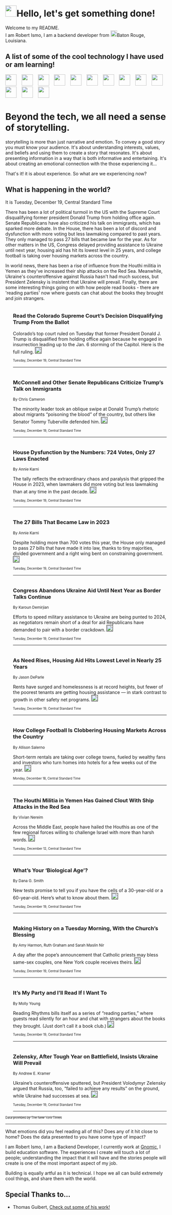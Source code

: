 <h1><img src="https://emojis.slackmojis.com/emojis/images/1643514375/3493/hot-coffee.gif?1643514375" width="35"/>Hello, let's get something done!</h1>

<p>Welcome to my README.<br/>
I am Robert Ismo, I am a backend developer from <img src="https://emojis.slackmojis.com/emojis/images/1638395689/50435/moulin_rouge.png?1638395689" width="20"/>Baton Rouge, Louisiana.</p>
<h2>A list of some of the cool technology I have used or am learning!</h2>
<p>
<img src="https://emojis.slackmojis.com/emojis/images/1643516091/21142/meow_bongotap.gif?1643516091" width="35" alt="">
<img src="https://img.shields.io/badge/Favorite%20Frontend%20Framework-SvelteKit-f83903" alt="">
<img src="https://img.shields.io/badge/Second%20Favorite-Vue-40b581" alt="">
<img src="https://img.shields.io/badge/Most%20Used%20Runtime-Nodejs-78b061" alt="">
<img src="https://emojis.slackmojis.com/emojis/images/1643517416/34482/fire.gif?1643517416" width="35" alt="">
<img src="https://img.shields.io/badge/Javascript%20But%20Better-Typescript-0078ca" alt="">
<img src="https://img.shields.io/badge/Favorite%20Language-Elixir-3e244d" alt="">
<img src="https://img.shields.io/badge/Containerize%20Everything-Docker-6ac9ef" alt="">
<img src="https://emojis.slackmojis.com/emojis/images/1643514596/5999/meow_party.gif?1643514596" width="35" alt="">
<img src="https://img.shields.io/badge/API%20Love%20Language-Graphql-de32a5" alt="">
<img src="https://img.shields.io/badge/Our%20Favorite%20Version%20Controller-Git-e94f33" alt="">
<img src="https://img.shields.io/badge/Favorite%20Database-Redis-d42d1d" alt="">
<img src="https://emojis.slackmojis.com/emojis/images/1643514559/5584/deployparrot.gif?1643514559" width="35" alt="">
<img src="https://img.shields.io/badge/Container%20Interstate-RabbitMQ-f66200" alt="">
<img src="https://img.shields.io/badge/Gotta%20Learn-Kubernetes-316adf" alt="">
<img src="https://img.shields.io/badge/Really%20Mature%20Now-WASM-654fef" alt="">
<img src="https://emojis.slackmojis.com/emojis/images/1666642497/61942/dance_vibe.gif?1666642497" width="35" alt="">
<img src="https://img.shields.io/badge/For%20My%20M1-ARM64-657d96" alt="">
<img src="https://img.shields.io/badge/Loving%20This%20So%20Much-TailwindCSS-17bcb5" alt="">
<img src="https://img.shields.io/badge/Cool%20Build%20Tool-Vite-f9cb24" alt="">
<img src="https://emojis.slackmojis.com/emojis/images/1669231376/62819/working-on-it.gif?1669231376" width="35" alt="">
<img src="https://img.shields.io/badge/Fun%20and%20Easy%20Database-MongoDB-5f8c49" alt="">
<img src="https://img.shields.io/badge/JS%20Life%20Support-NPM-c73737" alt="">
<img src="https://img.shields.io/badge/I%20Liked%20It-DynamoDB-0073b9" alt="">
<img src="https://emojis.slackmojis.com/emojis/images/1643514045/46/question.gif?1643514045" width="35" alt="">
<img src="https://img.shields.io/badge/cool-React-60d6f9" alt="">
<img src="https://img.shields.io/badge/Future%20Big%20Project-Lambda-f37e00" alt="">
<img src="https://img.shields.io/badge/NPM%20But%20Better-PNPM-f1aa07" alt="">
<img src="https://emojis.slackmojis.com/emojis/images/1643514943/9662/fbwow.gif?1643514943" width="35" alt="">
<img src="https://img.shields.io/badge/First%20Language-C-662079" alt="">
<img src="https://img.shields.io/badge/Where%20I%20Deploy%20Frontend-Vercel-000000" alt="">
<img src="https://img.shields.io/badge/Who%20Does%20not%20Want%20an%20App-Swift-f9492a" alt="">
<img src="https://emojis.slackmojis.com/emojis/images/1643514058/151/javascript.png?1643514058" width="35" alt="">
<img src="https://img.shields.io/badge/cool-Python-fbd542" alt="">
<img src="https://img.shields.io/badge/Favorite%20Something-Stripe-656cdc" alt="">
<img src="https://img.shields.io/badge/Of%20Course-HTML5-ed6327" alt="">
<img src="https://emojis.slackmojis.com/emojis/images/1660415405/60731/bomb.gif?1660415405" width="35" alt="">
<img src="https://img.shields.io/badge/hate-CSS-2964ec" alt="">
<img src="https://img.shields.io/badge/Learning-CircleCI-141215" alt="">
<img src="https://img.shields.io/badge/Learning-Rust-fbbb3b" alt="">
<img src="https://emojis.slackmojis.com/emojis/images/1660415397/60712/writing-hand.gif?1660415397" width="35" alt="">
<img src="https://img.shields.io/badge/Dev%20Browser%20of%20Choice-Firefox-cc4e26" alt="">
<img src="https://img.shields.io/badge/Recoverying%20From%20Windows-UNIX-1781e3" alt="">
<img src="https://img.shields.io/badge/LOVE-LogSeq-90c1c2" alt="">
<img src="https://emojis.slackmojis.com/emojis/images/1643514066/223/kirby.gif?1643514066" width="35" alt="">
<img src="https://img.shields.io/badge/Daily%20Driver-MacOS-e6e6e8" alt="">
<img src="https://img.shields.io/badge/Git%20Server-Github-000000" alt="">
<img src="https://img.shields.io/badge/enjoyable-EC2-f17428" alt="">
<img src="https://emojis.slackmojis.com/emojis/images/1643514239/2069/excited.gif?1643514239" width="35" alt="">
</p>
<h1>Beyond the tech, we all need a sense of storytelling.</h1>
<p>storytelling is more than just narrative and emotion. To convey a good story you must know your audience. It's about understanding interests, values, and beliefs and using them to create a story that resonates. It's about presenting information in a way that is both informative and entertaining. It's about creating an emotional connection with the those experiencing it...</p>
<p>That's it! it is about experience. So what are we experiencing now?</p>
<h2>What is happening in the world?</h2>
<p>It is Tuesday, December 19, Central Standard Time</p>
<p>
There has been a lot of political turmoil in the US with the Supreme Court disqualifying former president Donald Trump from holding office again. Senate Republicans have also criticized his talk on immigrants, which has sparked more debate. In the House, there has been a lot of discord and dysfunction with more voting but less lawmaking compared to past years. They only managed to pass 27 bills that became law for the year. As for other matters in the US, Congress delayed providing assistance to Ukraine until next year, housing aid has hit its lowest level in 25 years, and college football is taking over housing markets across the country. 

In world news, there has been a rise of influence from the Houthi militia in Yemen as they&#39;ve increased their ship attacks on the Red Sea. Meanwhile, Ukraine&#39;s counteroffensive against Russia hasn&#39;t had much success, but President Zelensky is insistent that Ukraine will prevail. Finally, there are some interesting things going on with how people read books - there are &#39;reading parties&#39; now where guests can chat about the books they brought and join strangers.</p>
<ol>
<img src="https://img.shields.io/badge/-us-blue" alt="">
<h3>Read the Colorado Supreme Court’s Decision Disqualifying Trump From the Ballot</h3>
<sub></sub>
<p>Colorado’s top court ruled on Tuesday that former President Donald J. Trump is disqualified from holding office again because he engaged in insurrection leading up to the Jan. 6 storming of the Capitol. Here is the full ruling.  <a href=""><img src="https://developer.nytimes.com/files/poweredby_nytimes_30b.png?v=1583354208352" height="20"></a></p>
<sub><sub>Tuesday, December 19, Central Standard Time</sub></sub>
<hr/>
<img src="https://img.shields.io/badge/-us-blue" alt="">
<h3>McConnell and Other Senate Republicans Criticize Trump’s Talk on Immigrants</h3>
<sub>By Chris Cameron</sub>
<p>The minority leader took an oblique swipe at Donald Trump’s rhetoric about migrants “poisoning the blood” of the country, but others like Senator Tommy Tuberville defended him.  <a href=""><img src="https://developer.nytimes.com/files/poweredby_nytimes_30b.png?v=1583354208352" height="20"></a></p>
<sub><sub>Tuesday, December 19, Central Standard Time</sub></sub>
<hr/>
<img src="https://img.shields.io/badge/-us-blue" alt="">
<h3>House Dysfunction by the Numbers: 724 Votes, Only 27 Laws Enacted</h3>
<sub>By Annie Karni</sub>
<p>The tally reflects the extraordinary chaos and paralysis that gripped the House in 2023, when lawmakers did more voting but less lawmaking than at any time in the past decade.  <a href=""><img src="https://developer.nytimes.com/files/poweredby_nytimes_30b.png?v=1583354208352" height="20"></a></p>
<sub><sub>Tuesday, December 19, Central Standard Time</sub></sub>
<hr/>
<img src="https://img.shields.io/badge/-us-blue" alt="">
<h3>The 27 Bills That Became Law in 2023</h3>
<sub>By Annie Karni</sub>
<p>Despite holding more than 700 votes this year, the House only managed to pass 27 bills that have made it into law, thanks to tiny majorities, divided government and a right wing bent on constraining government.  <a href=""><img src="https://developer.nytimes.com/files/poweredby_nytimes_30b.png?v=1583354208352" height="20"></a></p>
<sub><sub>Tuesday, December 19, Central Standard Time</sub></sub>
<hr/>
<img src="https://img.shields.io/badge/-us-blue" alt="">
<h3>Congress Abandons Ukraine Aid Until Next Year as Border Talks Continue</h3>
<sub>By Karoun Demirjian</sub>
<p>Efforts to speed military assistance to Ukraine are being punted to 2024, as negotiators remain short of a deal for aid Republicans have demanded to pair with a border crackdown.  <a href=""><img src="https://developer.nytimes.com/files/poweredby_nytimes_30b.png?v=1583354208352" height="20"></a></p>
<sub><sub>Tuesday, December 19, Central Standard Time</sub></sub>
<hr/>
<img src="https://img.shields.io/badge/-us-blue" alt="">
<h3>As Need Rises, Housing Aid Hits Lowest Level in Nearly 25 Years</h3>
<sub>By Jason DeParle</sub>
<p>Rents have surged and homelessness is at record heights, but fewer of the poorest tenants are getting housing assistance — in stark contrast to growth in other safety net programs.  <a href=""><img src="https://developer.nytimes.com/files/poweredby_nytimes_30b.png?v=1583354208352" height="20"></a></p>
<sub><sub>Tuesday, December 19, Central Standard Time</sub></sub>
<hr/>
<img src="https://img.shields.io/badge/-realestate-blue" alt="">
<h3>How College Football Is Clobbering Housing Markets Across the Country</h3>
<sub>By Allison Salerno</sub>
<p>Short-term rentals are taking over college towns, fueled by wealthy fans and investors who turn homes into hotels for a few weeks out of the year.  <a href=""><img src="https://developer.nytimes.com/files/poweredby_nytimes_30b.png?v=1583354208352" height="20"></a></p>
<sub><sub>Monday, December 18, Central Standard Time</sub></sub>
<hr/>
<img src="https://img.shields.io/badge/-world-blue" alt="">
<h3>The Houthi Militia in Yemen Has Gained Clout With Ship Attacks in the Red Sea</h3>
<sub>By Vivian Nereim</sub>
<p>Across the Middle East, people have hailed the Houthis as one of the few regional forces willing to challenge Israel with more than harsh words.  <a href=""><img src="https://developer.nytimes.com/files/poweredby_nytimes_30b.png?v=1583354208352" height="20"></a></p>
<sub><sub>Tuesday, December 12, Central Standard Time</sub></sub>
<hr/>
<img src="https://img.shields.io/badge/-well-blue" alt="">
<h3>What’s Your ‘Biological Age’?</h3>
<sub>By Dana G. Smith</sub>
<p>New tests promise to tell you if you have the cells of a 30-year-old or a 60-year-old. Here’s what to know about them.  <a href=""><img src="https://developer.nytimes.com/files/poweredby_nytimes_30b.png?v=1583354208352" height="20"></a></p>
<sub><sub>Tuesday, December 19, Central Standard Time</sub></sub>
<hr/>
<img src="https://img.shields.io/badge/-us-blue" alt="">
<h3>Making History on a Tuesday Morning, With the Church’s Blessing</h3>
<sub>By Amy Harmon, Ruth Graham and Sarah Maslin Nir</sub>
<p>A day after the pope’s announcement that Catholic priests may bless same-sex couples, one New York couple receives theirs.  <a href=""><img src="https://developer.nytimes.com/files/poweredby_nytimes_30b.png?v=1583354208352" height="20"></a></p>
<sub><sub>Tuesday, December 19, Central Standard Time</sub></sub>
<hr/>
<img src="https://img.shields.io/badge/-books-blue" alt="">
<h3>It’s My Party and I’ll Read If I Want To</h3>
<sub>By Molly Young</sub>
<p>Reading Rhythms bills itself as a series of “reading parties,” where guests read silently for an hour and chat with strangers about the books they brought. (Just don’t call it a book club.)  <a href=""><img src="https://developer.nytimes.com/files/poweredby_nytimes_30b.png?v=1583354208352" height="20"></a></p>
<sub><sub>Tuesday, December 19, Central Standard Time</sub></sub>
<hr/>
<img src="https://img.shields.io/badge/-world-blue" alt="">
<h3>Zelensky, After Tough Year on Battlefield, Insists Ukraine Will Prevail</h3>
<sub>By Andrew E. Kramer</sub>
<p>Ukraine’s counteroffensive sputtered, but President Volodymyr Zelensky argued that Russia, too, “failed to achieve any results” on the ground, while Ukraine had successes at sea.  <a href=""><img src="https://developer.nytimes.com/files/poweredby_nytimes_30b.png?v=1583354208352" height="20"></a></p>
<sub><sub>Tuesday, December 19, Central Standard Time</sub></sub>
<hr/>
</ol>
<a href="https://developer.nytimes.com"><sub><sub>Data provided by The New York Times</sub></sub></a>
<hr/>
<p>What emotions did you feel reading all of this? Does any of it hit close to home? Does the data presented to you have some type of impact?</p>
<p>I am Robert Ismo, I am a Backend Developer, I currently work at <a href="https://gnomic.education/">Gnomic</a>, I build education software. The experiences I create will touch a lot of people; understanding the impact that it will have and the stories people will create is one of the most important aspect of my job.</p>
<p>Building is equally artful as it is technical. I hope we all can build extremely cool things, and share them with the world.</p>
<h2>Special Thanks to...</h2>
<ul>
<li>Thomas Guibert, <a href="https://github.com/thmsgbrt/thmsgbrt">Check out some of his work!</a></li>
</ul>